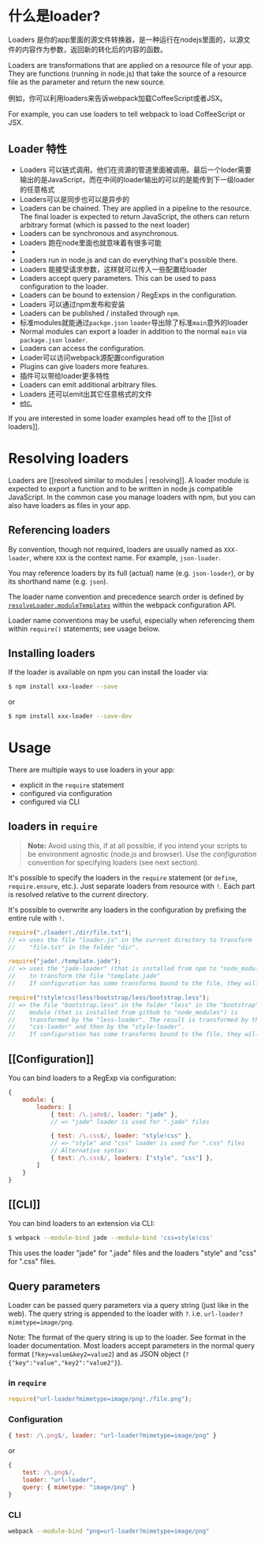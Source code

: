 # 什么是loader?
Loaders 是你的app里面的源文件转换器，是一种运行在nodejs里面的，以源文件的内容作为参数，返回新的转化后的内容的函数。

Loaders are transformations that are applied on a resource file of your app. They are functions (running in node.js) that take the source of a resource file as the parameter and return the new source.

例如，你可以利用loaders来告诉webpack加载CoffeeScript或者JSX。

For example, you can use loaders to tell webpack to load CoffeeScript or JSX.

## Loader 特性
* Loaders 可以链式调用。他们在资源的管道里面被调用。最后一个loder需要输出的是JavaScript，而在中间的loader输出的可以的是能传到下一级loader的任意格式
* Loaders可以是同步也可以是异步的
* Loaders can be chained. They are applied in a pipeline to the resource. The final loader is expected to return JavaScript, the others can return arbitrary format (which is passed to the next loader)
* Loaders can be synchronous and asynchronous.
* Loaders 跑在node里面也就意味着有很多可能
* 
* Loaders run in node.js and can do everything that's possible there.
* Loaders 能接受请求参数，这样就可以传入一些配置给loader
* Loaders accept query parameters. This can be used to pass configuration to the loader.
* Loaders can be bound to extension / RegExps in the configuration.
* Loaders 可以通过npm发布和安装
* Loaders can be published / installed through `npm`.
* 标准modules就能通过`packge.json` `loader`导出除了标准`main`意外的loader
* Normal modules can export a loader in addition to the normal `main` via `package.json` `loader`.
* Loaders can access the configuration.
* Loader可以访问webpack源配置configuration
* Plugins can give loaders more features.
* 插件可以带给loader更多特性
* Loaders can emit additional arbitrary files.
* Loaders 还可以emit出其它任意格式的文件
* [etc.][loaders]

If you are interested in some loader examples head off to the [[list of loaders]].

# Resolving loaders

Loaders are [[resolved similar to modules | resolving]]. A loader module is expected to export a function and to be written in node.js compatible JavaScript. In the common case you manage loaders with npm, but you can also have loaders as files in your app.

## Referencing loaders

By convention, though not required, loaders are usually named as `XXX-loader`, where `XXX` is the context name. For example, `json-loader`. 

You may reference loaders by its full (actual) name (e.g. `json-loader`), or by its shorthand name (e.g. `json`). 

The loader name convention and precedence search order is defined by [`resolveLoader.moduleTemplates`](http://webpack.github.io/docs/configuration.html#resolveloader-moduletemplates) within the webpack configuration API. 

Loader name conventions may be useful, especially when referencing them within `require()` statements; see usage below.

## Installing loaders

If the loader is available on npm you can install the loader via:

``` sh
$ npm install xxx-loader --save
```

or

``` sh
$ npm install xxx-loader --save-dev
```
# Usage

There are multiple ways to use loaders in your app:

* explicit in the `require` statement
* configured via configuration
* configured via CLI

## loaders in `require`

> **Note:** Avoid using this, if at all possible, if you intend your scripts to be environment agnostic (node.js and browser). Use the *configuration* convention for specifying loaders (see next section).

It's possible to specify the loaders in the `require` statement (or `define`, `require.ensure`, etc.). Just separate loaders from resource with `!`. Each part is resolved relative to the current directory.

It's possible to overwrite any loaders in the configuration by prefixing the entire rule with `!`.

``` javascript
require("./loader!./dir/file.txt");
// => uses the file "loader.js" in the current directory to transform
//    "file.txt" in the folder "dir".

require("jade!./template.jade");
// => uses the "jade-loader" (that is installed from npm to "node_modules")
//    to transform the file "template.jade"
//    If configuration has some transforms bound to the file, they will still be applied.

require("!style!css!less!bootstrap/less/bootstrap.less");
// => the file "bootstrap.less" in the folder "less" in the "bootstrap"
//    module (that is installed from github to "node_modules") is
//    transformed by the "less-loader". The result is transformed by the
//    "css-loader" and then by the "style-loader".
//    If configuration has some transforms bound to the file, they will not be applied.
```


## [[Configuration]]

You can bind loaders to a RegExp via configuration:

``` javascript
{
	module: {
		loaders: [
			{ test: /\.jade$/, loader: "jade" },
			// => "jade" loader is used for ".jade" files

			{ test: /\.css$/, loader: "style!css" },
			// => "style" and "css" loader is used for ".css" files
			// Alternative syntax:
			{ test: /\.css$/, loaders: ["style", "css"] },
		]
	}
}
```

## [[CLI]]

You can bind loaders to an extension via CLI:

``` sh
$ webpack --module-bind jade --module-bind 'css=style!css'
```

This uses the loader "jade" for ".jade" files and the loaders "style" and "css" for ".css" files.

## Query parameters

Loader can be passed query parameters via a query string (just like in the web). The query string is appended to the loader with `?`. i.e. `url-loader?mimetype=image/png`.

Note: The format of the query string is up to the loader. See format in the loader documentation. Most loaders accept parameters in the normal query format (`?key=value&key2=value2`) and as JSON object (`?{"key":"value","key2":"value2"}`).

### in `require`

``` javascript
require("url-loader?mimetype=image/png!./file.png");
```

### Configuration

``` javascript
{ test: /\.png$/, loader: "url-loader?mimetype=image/png" }
```

or

``` javascript
{
	test: /\.png$/,
	loader: "url-loader",
	query: { mimetype: "image/png" }
}
```


### CLI

``` sh
webpack --module-bind "png=url-loader?mimetype=image/png"
```

[loaders]: docs/loaders.md